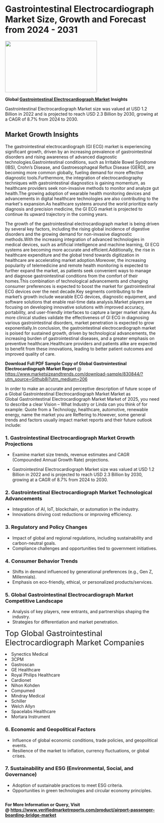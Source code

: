 <H1>Gastrointestinal Electrocardiograph Market Size, Growth and Forecast from 2024 - 2031</H1><img class="aligncenter size-medium wp-image-584254" src="https://thirdeyenews.in/wp-content/uploads/2024/09/Global-Market-Research-300x168.jpeg" alt="" width="300" height="168" /><p><strong>Global&nbsp;<a href="https://www.marketsizeandtrends.com/download-sample/830844/?utm_source=Github8j?utm_medium=206">Gastrointestinal Electrocardiograph Market</a> Insights</strong></p><p>Gastrointestinal Electrocardiograph Market size was valued at USD 1.2 Billion in 2022 and is projected to reach USD 2.3 Billion by 2030, growing at a CAGR of 8.7% from 2024 to 2030.</p><p><h2>Market Growth Insights</h2> <p>The gastrointestinal electrocardiograph (GI ECG) market is experiencing significant growth, driven by an increasing prevalence of gastrointestinal disorders and rising awareness of advanced diagnostic technologies.Gastrointestinal conditions, such as Irritable Bowel Syndrome (IBS), Crohn’s Disease, and Gastroesophageal Reflux Disease (GERD), are becoming more common globally, fueling demand for more effective diagnostic tools.Furthermore, the integration of electrocardiography techniques with gastrointestinal diagnostics is gaining momentum, as healthcare providers seek non-invasive methods to monitor and analyze gut health.The growing adoption of wearable health monitoring devices and advancements in digital healthcare technologies are also contributing to the market's expansion.As healthcare systems around the world prioritize early diagnosis and precision medicine, the GI ECG market is projected to continue its upward trajectory in the coming years.</p> <p>The growth of the gastrointestinal electrocardiograph market is being driven by several key factors, including the rising global incidence of digestive disorders and the growing demand for non-invasive diagnostic methods.With the increasing integration of advanced technologies in medical devices, such as artificial intelligence and machine learning, GI ECG systems are becoming more accurate and efficient.Additionally, the rise in healthcare expenditure and the global trend towards digitization in healthcare are accelerating market adoption.Moreover, the increasing popularity of telemedicine and remote health monitoring is expected to further expand the market, as patients seek convenient ways to manage and diagnose gastrointestinal conditions from the comfort of their homes.This combination of technological advancements and changing consumer preferences is expected to boost the market for gastrointestinal ECG devices over the next decade.Key segments contributing to the market’s growth include wearable ECG devices, diagnostic equipment, and software solutions that enable real-time data analysis.Market players are focusing on developing innovative solutions with improved accuracy, portability, and user-friendly interfaces to capture a larger market share.As more clinical studies validate the effectiveness of GI ECG in diagnosing various gastrointestinal disorders, market penetration is expected to grow exponentially.In conclusion, the gastrointestinal electrocardiograph market is poised for sustained growth, driven by technological advancements, the increasing burden of gastrointestinal diseases, and a greater emphasis on preventive healthcare.Healthcare providers and patients alike are expected to benefit from these innovations, leading to better patient outcomes and improved quality of care.</p> <p><span class=""><strong>Download Full PDF Sample Copy of Global Gastrointestinal Electrocardiograph Market Report</strong> @ <a href="https://www.marketsizeandtrends.com/download-sample/830844/?utm_source=Github8j?utm_medium=206" target="_blank">https://www.marketsizeandtrends.com/download-sample/830844/?utm_source=Github8j?utm_medium=206</a></span></p><p>In order to make an accurate and perceptive description of future scope of a Global&nbsp;Gastrointestinal Electrocardiograph Market Market as Global&nbsp;Gastrointestinal Electrocardiograph Market Market of 2025, you need to describe a clear Vision &ndash; What Industry or Linda can you think of for example: Quote from a Technology, healthcare, automotive, renewable energy, name the market you are Reffering to.However, some general trends and factors usually impact market reports and their future outlook include:</p><h3>1.&nbsp;<strong>Gastrointestinal Electrocardiograph Market Growth Projections</strong></h3><ul><li>Examine market size trends, revenue estimates and CAGR (Compounded Annual Growth Rate) projections.</li><li><p>Gastrointestinal Electrocardiograph Market size was valued at USD 1.2 Billion in 2022 and is projected to reach USD 2.3 Billion by 2030, growing at a CAGR of 8.7% from 2024 to 2030.</p></li></ul><h3>2.&nbsp;<strong>Gastrointestinal Electrocardiograph Market Technological Advancements</strong></h3><ul><li>Integration of AI, IoT, blockchain, or automation in the industry.</li><li>Innovations driving cost reductions or improving efficiency.</li></ul><h3>3.&nbsp;<strong>Regulatory and Policy Changes</strong></h3><ul><li>Impact of global and regional regulations, including sustainability and carbon-neutral goals.</li><li>Compliance challenges and opportunities tied to government initiatives.</li></ul><h3>4.&nbsp;<strong>Consumer Behavior Trends</strong></h3><ul><li>Shifts in demand influenced by generational preferences (e.g., Gen Z, Millennials).</li><li>Emphasis on eco-friendly, ethical, or personalized products/services.</li></ul><h3>5.&nbsp;<strong>Global Gastrointestinal Electrocardiograph Market Competitive Landscape</strong></h3><ul><li>Analysis of key players, new entrants, and partnerships shaping the industry.</li><li>Strategies for differentiation and market penetration.</li></ul><p data-pm-slice="1 1 []"><span style="color: inherit; font-family: inherit; font-size: 25px;">Top Global Gastrointestinal Electrocardiograph Market Companies</span></p><div class="" data-test-id=""><p><li>Synectics Medical</li><li> 3CPM</li><li> Gastroscan</li><li> GE Healthcare</li><li> Royal Philips Healthcare</li><li> Cardionet</li><li> Nihon Kohden</li><li> Compumed</li><li> Mindray Medical</li><li> Schiller</li><li> Welch Allyn</li><li> Spacelabs Healthcare</li><li> Mortara Instrument</li></p></div><h3>6.&nbsp;<strong>Economic and Geopolitical Factors</strong></h3><ul><li>Influence of global economic conditions, trade policies, and geopolitical events.</li><li>Resilience of the market to inflation, currency fluctuations, or global crises.</li></ul><h3>7.&nbsp;<strong>Sustainability and ESG (Environmental, Social, and Governance)</strong></h3><ul><li>Adoption of sustainable practices to meet ESG criteria.</li><li>Opportunities in green technologies and circular economy principles.</li></ul><h2><strong style="font-size: 14px;">For More Information or Query, Visit @&nbsp;</strong><a style="background-color: #ffffff; font-size: 14px;" href="https://www.marketsizeandtrends.com/report/gastrointestinal-electrocardiograph-market/" target="_blank">https://www.verifiedmarketreports.com/product/airport-passenger-boarding-bridge-market</a></h2>